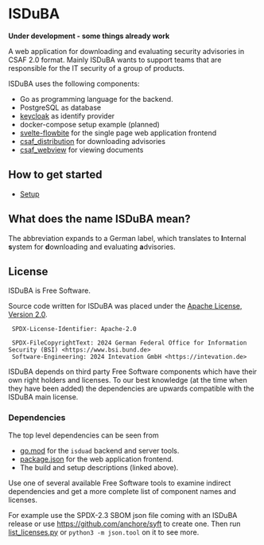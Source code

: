 <!--
 This file is Free Software under the Apache-2.0 License
 without warranty, see README.md and LICENSES/Apache-2.0.txt for details.

 SPDX-License-Identifier: Apache-2.0

 SPDX-FileCopyrightText: 2024 German Federal Office for Information Security (BSI) <https://www.bsi.bund.de>
 Software-Engineering: 2024 Intevation GmbH <https://intevation.de>
-->

# ISDuBA

**Under development - some things already work**

A web application
for downloading and evaluating security advisories in CSAF 2.0 format.
Mainly ISDuBA wants to support teams that are responsible for
the IT security of a group of products.

ISDuBA uses the following components:
 * Go as programming language for the backend.
 * PostgreSQL as database
 * [keycloak](https://www.keycloak.org/) as identify provider
 * docker-compose setup example (planned)
 * [svelte-flowbite](https://flowbite-svelte.com/)
     for the single page web application frontend
 * [csaf_distribution](https://github.com/csaf-poc/csaf_distribution)
     for downloading advisories
 * [csaf_webview](https://github.com/csaf-poc/csaf_webview)
     for viewing documents


## How to get started
 * [Setup](docs/setup.md)


## What does the name ISDuBA mean?

The abbreviation expands to a German label, which translates to
  **I**nternal **s**ystem for **d**ownloading and evaluating **a**dvisories.


## License

ISDuBA is Free Software.

Source code written for ISDuBA was placed under the
[Apache License, Version 2.0](./LICENSES/Apache-2.0.txt).

```
 SPDX-License-Identifier: Apache-2.0

 SPDX-FileCopyrightText: 2024 German Federal Office for Information Security (BSI) <https://www.bsi.bund.de>
 Software-Engineering: 2024 Intevation GmbH <https://intevation.de>
```

ISDuBA depends on third party Free Software components which have their
own right holders and licenses. To our best knowledge
(at the time when they have been added)
the dependencies are upwards compatible with the ISDuBA main license.

### Dependencies

The top level dependencies can be seen from
 * [go.mod](./go.mod) for the `isduad` backend and server tools.
 * [package.json](./client/package.json) for the web application frontend.
 * The build and setup descriptions (linked above).

Use one of several available Free Software tools to examine indirect
dependencies and get a more complete list of component names and licenses.

For example use the SPDX-2.3 SBOM json file coming with an ISDuBA release
or use https://github.com/anchore/syft to create one.
Then run [list_licenses.py](./docs/scripts/list_licenses.py)
or `python3 -m json.tool` on it to see more.


